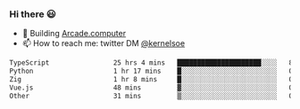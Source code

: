 ### Hi there 😃

- 🔨 Building [Arcade.computer](https://arcade.computer)
- 📫 How to reach me: twitter DM [@kernelsoe](https://twitter.com/kernelsoe)

<!--START_SECTION:waka-->

```txt
TypeScript                25 hrs 4 mins   █████████████████████░░░░   84.55 %
Python                    1 hr 17 mins    █░░░░░░░░░░░░░░░░░░░░░░░░   04.35 %
Zig                       1 hr 8 mins     █░░░░░░░░░░░░░░░░░░░░░░░░   03.83 %
Vue.js                    48 mins         ▓░░░░░░░░░░░░░░░░░░░░░░░░   02.71 %
Other                     31 mins         ▒░░░░░░░░░░░░░░░░░░░░░░░░   01.78 %
```

<!--END_SECTION:waka-->
